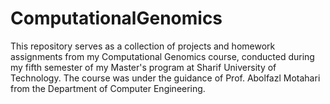 # ComputationalGenomics
This repository serves as a collection of projects and homework assignments from my Computational Genomics course, conducted during my fifth semester of my Master's program at Sharif University of Technology. The course was under the guidance of Prof. Abolfazl Motahari from the Department of Computer Engineering.
